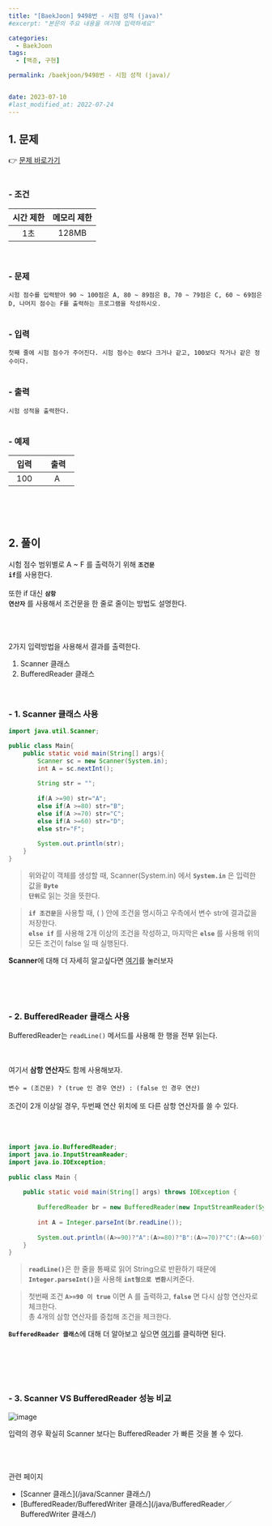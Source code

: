 ```yaml
---
title: "[BaekJoon] 9498번 - 시험 성적 (java)"
#excerpt: "본문의 주요 내용을 여기에 입력하세요"

categories:
  - BaekJoon
tags:
  - [백준, 구현]

permalink: /baekjoon/9498번 - 시험 성적 (java)/


date: 2023-07-10
#last_modified_at: 2022-07-24
---
```


## 1. 문제
👉 [문제 바로가기](https://www.acmicpc.net/problem/9498)<br><br>
###  - 조건
  
| 시간 제한 | 메모리 제한 |
|:--------:|:--------:|
|1초|128MB|

<br>

### - 문제
```시험 점수를 입력받아 90 ~ 100점은 A, 80 ~ 89점은 B, 70 ~ 79점은 C, 60 ~ 69점은 D, 나머지 점수는 F를 출력하는 프로그램을 작성하시오.```
<br><br>

### - 입력
```첫째 줄에 시험 점수가 주어진다. 시험 점수는 0보다 크거나 같고, 100보다 작거나 같은 정수이다.```
<br><br>

### - 출력
```시험 성적을 출력한다.```
<br><br>

### - 예제
  
| &nbsp;&nbsp;입력&nbsp;&nbsp; | &nbsp;&nbsp; 출력&nbsp;&nbsp; |
|:--------:|:--------:|
|100|A|

  
<br><br><br>


## 2. 풀이
시험 점수 범위별로 A ~ F 를 출력하기 위해 <code><b>조건문 if</b></code>를 사용한다.<br><br>
또한 if 대신 <code><b>삼항 연산자</b></code> 를 사용해서 조건문을 한 줄로 줄이는 방법도 설명한다.


<br><br><br>
2가지 입력방법을 사용해서 결과를 출력한다.

1. Scanner 클래스
2. BufferedReader 클래스
<br><br><br>

### - 1. Scanner 클래스 사용
```java
import java.util.Scanner;

public class Main{
    public static void main(String[] args){
        Scanner sc = new Scanner(System.in);
        int A = sc.nextInt();
        
        String str = "";
        
        if(A >=90) str="A";
        else if(A >=80) str="B";
        else if(A >=70) str="C";
        else if(A >=60) str="D";
        else str="F";
        
        System.out.println(str);
    }
}
```
> 위와같이 객체를 생성할 때, Scanner(System.in) 에서 <code><b>System.in</b></code> 은 입력한 값을 <code><b>Byte 단위</b></code>로 읽는 것을 뜻한다.

> <code><b>if 조건문</b></code>을 사용할 때, ( ) 안에 조건을 명시하고 우측에서 변수 str에 결과값을 저장한다.<br>
<code><b>else if</b></code> 를 사용해 2개 이상의 조건을 작성하고, 
마지막은 <code><b>else</b></code> 를 사용해 위의 모든 조건이 false 일 때 실행된다.

<div class="box"><b>Scanner</b>에 대해 더 자세히 알고싶다면 <a href="/java/Scanner 클래스/"> 여기</a>를 눌러보자</div>


<br><br><br>

### - 2. BufferedReader 클래스 사용
BufferedReader는 `readLine()` 메서드를 사용해 한 행을 전부 읽는다.<br><br><br>

여기서 <b>삼항 연산자</b>도 함께 사용해보자.<br><br>
```변수 = (조건문) ? (true 인 경우 연산) : (false 인 경우 연산)```
<br><br>
조건이 2개 이상일 경우, 두번째 연산 위치에 또 다른 삼항 연산자를 쓸 수 있다.
<br><br><br><br>


```java
import java.io.BufferedReader;
import java.io.InputStreamReader;
import java.io.IOException;
 
public class Main {
 
	public static void main(String[] args) throws IOException {
        
		BufferedReader br = new BufferedReader(new InputStreamReader(System.in));
 
 		int A = Integer.parseInt(br.readLine());
        
        System.out.println((A>=90)?"A":(A>=80)?"B":(A>=70)?"C":(A>=60)?"D":"F");
    }
}
```
> <code><b>readLine()</b></code>은 한 줄을 통째로 읽어 String으로 반환하기 때문에 <code><b>Integer.parseInt()</b></code>을 사용해 <code><b>int형으로 변환</b></code>시켜준다.

> 첫번째 조건 <code><b>A>=90 이 true</b></code> 이면 A 를 출력하고, <code><b>false</b></code> 면 다시 삼항 연산자로 체크한다.<br>
총 4개의 삼항 연산자를 중첩해 조건을 체크한다.

<div class="box"><code><b>BufferedReader 클래스</b></code>에 대해 더 알아보고 싶으면 <a href="/java/BufferedReader／BufferedWriter 클래스/"> 여기</a>를 클릭하면 된다.</div>



<br><br><br><br>

### - 3. Scanner VS BufferedReader 성능 비교
![image](https://github.com/cjoungi/cjoungi.github.io/assets/113075984/1ad43495-9309-45b6-a5aa-0e0d70f1e25b)

입력의 경우 확실히 Scanner 보다는 <span class="color">BufferedReader 가 빠른 것을 볼 수 있다.</span>


<br><br><br>
<span class="color">관련 페이지</span><br>
- [Scanner 클래스](/java/Scanner 클래스/)
- [BufferedReader/BufferedWriter 클래스](/java/BufferedReader／BufferedWriter 클래스/)

<br><br><br>